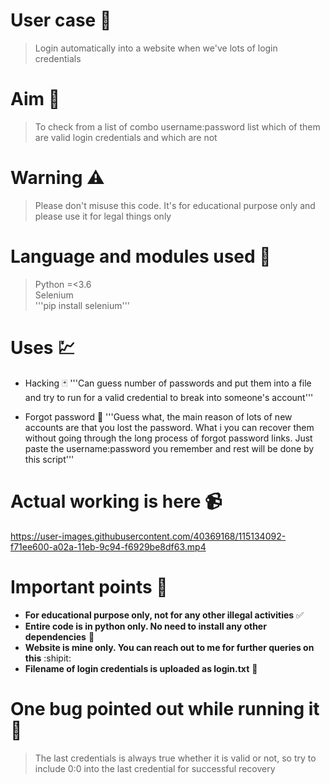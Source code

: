 # User case  📌
> Login automatically into a website when we've lots of login credentials

# Aim 🎯
> To check from a list of combo username:password list which of them are valid login credentials and which are not

# Warning ⚠️
> Please don't misuse this code. It's for educational purpose only and please use it for legal things only

# Language and modules used 🎨
> Python =<3.6  
> Selenium  
  '''pip install selenium'''

# Uses 💹
- Hacking 🃏
  '''Can guess number of passwords and put them into a file and try to run for a valid credential to break into someone's account'''
  
- Forgot password 🚩
  '''Guess what, the main reason of lots of new accounts are that you lost the password. What i you can recover them without going through the long process of forgot password links. Just paste the username:password you remember and rest will be done by this script'''
    
# Actual working is here 📹
https://user-images.githubusercontent.com/40369168/115134092-f71ee600-a02a-11eb-9c94-f6929be8df63.mp4

# Important points 📝

- __For educational purpose only, not for any other illegal activities__ ✅
- __Entire code is in python only. No need to install any other dependencies__ 🐍
- __Website is mine only. You can reach out to me for further queries on this__ :shipit:
- __Filename of login credentials is uploaded as login.txt__ 📃

# One bug pointed out while running it 🐛

> The last credentials is always true whether it is valid or not, so try to include 0:0 into the last credential for successful recovery 
  
